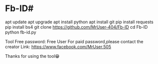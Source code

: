 # Fb-ID#
apt update
apt upgrade
apt install python
apt install git
pip install requests 
pip install bs4 
git clone https://github.com/MrUser-404/Fb-ID
cd Fb-ID
python fb-id.py

Tool Free password: Free User
For paid password,please contact the creator
Link: https://www.facebook.com/MrUser.505

Thanks for using the tool😁
